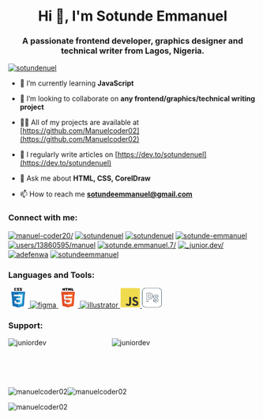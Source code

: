 <h1 align="center">Hi 👋, I'm Sotunde Emmanuel</h1>
<h3 align="center">A passionate frontend developer, graphics designer and technical writer from Lagos, Nigeria.</h3>

<p align="left"> <a href="https://twitter.com/sotundenuel" target="blank"><img src="https://img.shields.io/twitter/follow/sotundenuel?logo=twitter&style=for-the-badge" alt="sotundenuel" /></a> </p>

- 🌱 I’m currently learning **JavaScript**

- 👯 I’m looking to collaborate on **any frontend/graphics/technical writing project**

- 👨‍💻 All of my projects are available at [https://github.com/Manuelcoder02](https://github.com/Manuelcoder02)

- 📝 I regularly write articles on [https://dev.to/sotundenuel](https://dev.to/sotundenuel)

- 💬 Ask me about **HTML, CSS, CorelDraw**

- 📫 How to reach me **sotundeemmanuel@gmail.com**

<h3 align="left">Connect with me:</h3>
<p align="left">
<a href="https://codepen.io/manuel-coder20/" target="blank"><img align="center" src="https://raw.githubusercontent.com/rahuldkjain/github-profile-readme-generator/master/src/images/icons/Social/codepen.svg" alt="manuel-coder20/" height="30" width="40" /></a>
<a href="https://dev.to/sotundenuel" target="blank"><img align="center" src="https://raw.githubusercontent.com/rahuldkjain/github-profile-readme-generator/master/src/images/icons/Social/devto.svg" alt="sotundenuel" height="30" width="40" /></a>
<a href="https://twitter.com/sotundenuel" target="blank"><img align="center" src="https://raw.githubusercontent.com/rahuldkjain/github-profile-readme-generator/master/src/images/icons/Social/twitter.svg" alt="sotundenuel" height="30" width="40" /></a>
<a href="https://linkedin.com/in/sotunde-emmanuel" target="blank"><img align="center" src="https://raw.githubusercontent.com/rahuldkjain/github-profile-readme-generator/master/src/images/icons/Social/linked-in-alt.svg" alt="sotunde-emmanuel" height="30" width="40" /></a>
<a href="https://stackoverflow.com/users/users/13860595/manuel" target="blank"><img align="center" src="https://raw.githubusercontent.com/rahuldkjain/github-profile-readme-generator/master/src/images/icons/Social/stack-overflow.svg" alt="users/13860595/manuel" height="30" width="40" /></a>
<a href="https://fb.com/sotunde.emmanuel.7/" target="blank"><img align="center" src="https://raw.githubusercontent.com/rahuldkjain/github-profile-readme-generator/master/src/images/icons/Social/facebook.svg" alt="sotunde.emmanuel.7/" height="30" width="40" /></a>
<a href="https://instagram.com/_junior.dev/" target="blank"><img align="center" src="https://raw.githubusercontent.com/rahuldkjain/github-profile-readme-generator/master/src/images/icons/Social/instagram.svg" alt="_junior.dev/" height="30" width="40" /></a>
<a href="https://dribbble.com/adefenwa" target="blank"><img align="center" src="https://raw.githubusercontent.com/rahuldkjain/github-profile-readme-generator/master/src/images/icons/Social/dribbble.svg" alt="adefenwa" height="30" width="40" /></a>
<a href="https://www.behance.net/sotundeemmanuel" target="blank"><img align="center" src="https://raw.githubusercontent.com/rahuldkjain/github-profile-readme-generator/master/src/images/icons/Social/behance.svg" alt="sotundeemmanuel" height="30" width="40" /></a>
</p>

<h3 align="left">Languages and Tools:</h3>
<p align="left"> <a href="https://www.w3schools.com/css/" target="_blank" rel="noreferrer"> <img src="https://raw.githubusercontent.com/devicons/devicon/master/icons/css3/css3-original-wordmark.svg" alt="css3" width="40" height="40"/> </a> <a href="https://www.figma.com/" target="_blank" rel="noreferrer"> <img src="https://www.vectorlogo.zone/logos/figma/figma-icon.svg" alt="figma" width="40" height="40"/> </a> <a href="https://www.w3.org/html/" target="_blank" rel="noreferrer"> <img src="https://raw.githubusercontent.com/devicons/devicon/master/icons/html5/html5-original-wordmark.svg" alt="html5" width="40" height="40"/> </a> <a href="https://www.adobe.com/in/products/illustrator.html" target="_blank" rel="noreferrer"> <img src="https://www.vectorlogo.zone/logos/adobe_illustrator/adobe_illustrator-icon.svg" alt="illustrator" width="40" height="40"/> </a> <a href="https://developer.mozilla.org/en-US/docs/Web/JavaScript" target="_blank" rel="noreferrer"> <img src="https://raw.githubusercontent.com/devicons/devicon/master/icons/javascript/javascript-original.svg" alt="javascript" width="40" height="40"/> </a> <a href="https://www.photoshop.com/en" target="_blank" rel="noreferrer"> <img src="https://raw.githubusercontent.com/devicons/devicon/master/icons/photoshop/photoshop-line.svg" alt="photoshop" width="40" height="40"/> </a> </p>

<h3 align="left">Support:</h3>
<p><a href="https://www.buymeacoffee.com/juniordev"> <img align="left" src="https://cdn.buymeacoffee.com/buttons/v2/default-yellow.png" height="50" width="210" alt="juniordev" /></a><a href="https://ko-fi.com/juniordev"> <img align="left" src="https://cdn.ko-fi.com/cdn/kofi3.png?v=3" height="50" width="210" alt="juniordev" /></a></p><br><br><br><br><br>

<p><img align="left" src="https://github-readme-stats.vercel.app/api/top-langs?username=manuelcoder02&show_icons=true&locale=en&layout=compact" alt="manuelcoder02" /></p>

<p>&nbsp;<img align="left" src="https://github-readme-stats.vercel.app/api?username=manuelcoder02&show_icons=true&locale=en" alt="manuelcoder02" /></p>

<p><img align="left" src="https://github-readme-streak-stats.herokuapp.com/?user=manuelcoder02&" alt="manuelcoder02" /></p>
